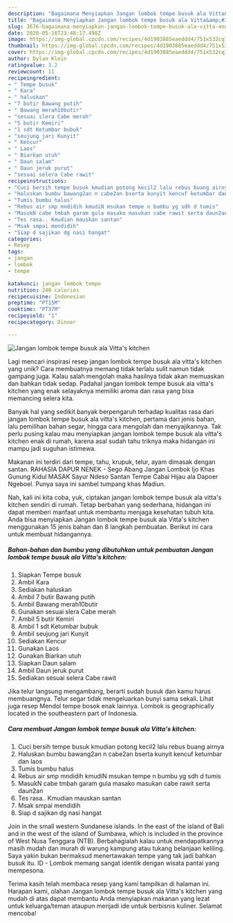 ```yaml
---
description: "Bagaimana Menyiapkan Jangan lombok tempe busuk ala Vitta&amp;#39;s kitchen yang Lezat Sekali"
title: "Bagaimana Menyiapkan Jangan lombok tempe busuk ala Vitta&amp;#39;s kitchen yang Lezat Sekali"
slug: 3676-bagaimana-menyiapkan-jangan-lombok-tempe-busuk-ala-vitta-and-39-s-kitchen-yang-lezat-sekali
date: 2020-05-16T23:48:17.498Z
image: https://img-global.cpcdn.com/recipes/4d1903885eaeddd4/751x532cq70/jangan-lombok-tempe-busuk-ala-vittas-kitchen-foto-resep-utama.jpg
thumbnail: https://img-global.cpcdn.com/recipes/4d1903885eaeddd4/751x532cq70/jangan-lombok-tempe-busuk-ala-vittas-kitchen-foto-resep-utama.jpg
cover: https://img-global.cpcdn.com/recipes/4d1903885eaeddd4/751x532cq70/jangan-lombok-tempe-busuk-ala-vittas-kitchen-foto-resep-utama.jpg
author: Dylan Klein
ratingvalue: 3.2
reviewcount: 11
recipeingredient:
- " Tempe busuk"
- " Kara"
- " haluskan"
- "7 butir Bawang putih"
- " Bawang merah10butir"
- "sesuai slera Cabe merah"
- "5 butir Kemiri"
- "1 sdt Ketumbar bubuk"
- "seujung jari Kunyit"
- " Kencur"
- " Laos"
- " Biarkan utuh"
- " Daun salam"
- " Daun jeruk purut"
- "sesuai selera Cabe rawit"
recipeinstructions:
- "Cuci bersih tempe busuk kmudian potong kecil2 lalu rebus buang airnya"
- "Haluskan bumbu bawang2an n cabe2an bserta kunyit kencuf ketumbar dan laos"
- "Tumis bumbu halus"
- "Rebus air smp mndidih kmudiN msukan tempe n bumbu yg sdh d tumis"
- "MasukN cabe tmbah garam gula masako masukan cabe rawit serta daun2an"
- "Tes rasa.. Kmudian mauskan santan"
- "Msak smpai mendidih"
- "Siap d sajikan dg nasi hangat"
categories:
- Resep
tags:
- jangan
- lombok
- tempe

katakunci: jangan lombok tempe 
nutrition: 240 calories
recipecuisine: Indonesian
preptime: "PT15M"
cooktime: "PT37M"
recipeyield: "1"
recipecategory: Dinner

---
```



![Jangan lombok tempe busuk ala Vitta&#39;s kitchen](https://img-global.cpcdn.com/recipes/4d1903885eaeddd4/751x532cq70/jangan-lombok-tempe-busuk-ala-vittas-kitchen-foto-resep-utama.jpg)

Lagi mencari inspirasi resep jangan lombok tempe busuk ala vitta&#39;s kitchen yang unik? Cara membuatnya memang tidak terlalu sulit namun tidak gampang juga. Kalau salah mengolah maka hasilnya tidak akan memuaskan dan bahkan tidak sedap. Padahal jangan lombok tempe busuk ala vitta&#39;s kitchen yang enak selayaknya memiliki aroma dan rasa yang bisa memancing selera kita.

Banyak hal yang sedikit banyak berpengaruh terhadap kualitas rasa dari jangan lombok tempe busuk ala vitta&#39;s kitchen, pertama dari jenis bahan, lalu pemilihan bahan segar, hingga cara mengolah dan menyajikannya. Tak perlu pusing kalau mau menyiapkan jangan lombok tempe busuk ala vitta&#39;s kitchen enak di rumah, karena asal sudah tahu triknya maka hidangan ini mampu jadi suguhan istimewa.

Makanan ini terdiri dari tempe, tahu, krupuk, telur, ayam dimasak dengan santan. RAHASIA DAPUR NENEK - Sego Abang Jangan Lombok Ijo Khas Gunung Kidul MASAK Sayur Ndeso Santan Tempe Cabai Hijau ala Dapoer Ngeboel. Punya saya ini sambel tumpang khas Madiun.


Nah, kali ini kita coba, yuk, ciptakan jangan lombok tempe busuk ala vitta&#39;s kitchen sendiri di rumah. Tetap berbahan yang sederhana, hidangan ini dapat memberi manfaat untuk membantu menjaga kesehatan tubuh kita. Anda bisa menyiapkan Jangan lombok tempe busuk ala Vitta&#39;s kitchen menggunakan 15 jenis bahan dan 8 langkah pembuatan. Berikut ini cara untuk membuat hidangannya.

<!--inarticleads1-->

##### Bahan-bahan dan bumbu yang dibutuhkan untuk pembuatan Jangan lombok tempe busuk ala Vitta&#39;s kitchen:

1. Siapkan  Tempe busuk
1. Ambil  Kara
1. Sediakan  haluskan
1. Ambil 7 butir Bawang putih
1. Ambil  Bawang merah10butir
1. Gunakan sesuai slera Cabe merah
1. Ambil 5 butir Kemiri
1. Ambil 1 sdt Ketumbar bubuk
1. Ambil seujung jari Kunyit
1. Sediakan  Kencur
1. Gunakan  Laos
1. Gunakan  Biarkan utuh
1. Siapkan  Daun salam
1. Ambil  Daun jeruk purut
1. Sediakan sesuai selera Cabe rawit


Jika telur langsung mengambang, berarti sudah busuk dan kamu harus membuangnya. Telur segar tidak mengeluarkan bunyi sama sekali. Lihat juga resep Mendol tempe bosok enak lainnya. Lombok is geographically located in the southeastern part of Indonesia. 

<!--inarticleads2-->

##### Cara membuat Jangan lombok tempe busuk ala Vitta&#39;s kitchen:

1. Cuci bersih tempe busuk kmudian potong kecil2 lalu rebus buang airnya
1. Haluskan bumbu bawang2an n cabe2an bserta kunyit kencuf ketumbar dan laos
1. Tumis bumbu halus
1. Rebus air smp mndidih kmudiN msukan tempe n bumbu yg sdh d tumis
1. MasukN cabe tmbah garam gula masako masukan cabe rawit serta daun2an
1. Tes rasa.. Kmudian mauskan santan
1. Msak smpai mendidih
1. Siap d sajikan dg nasi hangat


Join in the small western Sundanese islands. In the east of the island of Bali and in the west of the island of Sumbawa, which is included in the province of West Nusa Tenggara (NTB). Berbahagialah kalau untuk mendapatkannya masih mudah dan murah di warung kampung atau tukang belanjaan keliling. Saya yakin bukan bermaksud menertawakan tempe yang tak jadi bahkan busuk itu. ID - Lombok memang sangat identik dengan wisata pantai yang mempesona. 

Terima kasih telah membaca resep yang kami tampilkan di halaman ini. Harapan kami, olahan Jangan lombok tempe busuk ala Vitta&#39;s kitchen yang mudah di atas dapat membantu Anda menyiapkan makanan yang lezat untuk keluarga/teman ataupun menjadi ide untuk berbisnis kuliner. Selamat mencoba!
